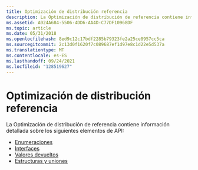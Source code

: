 ```yaml
---
title: Optimización de distribución referencia
description: La Optimización de distribución de referencia contiene información detallada sobre los siguientes elementos de API.
ms.assetid: A024A684-5506-4DD6-AA4D-C77DF10968DF
ms.topic: article
ms.date: 05/31/2018
ms.openlocfilehash: 8ed9c12c17bdf2285b79323fe2a25ce8957cc5ca
ms.sourcegitcommit: 2c13d0f1620f7c089687ef1d97e8c1d22e5d537a
ms.translationtype: MT
ms.contentlocale: es-ES
ms.lasthandoff: 09/24/2021
ms.locfileid: "128519627"
---
```

# <a name="delivery-optimization-reference"></a>Optimización de distribución referencia

La Optimización de distribución de referencia contiene información detallada sobre los siguientes elementos de API:

-   [Enumeraciones](do-enumerations.md)
-   [Interfaces](do-interfaces.md)
-   [Valores devueltos](do-return-values.md)
-   [Estructuras y uniones](do-structures-and-unions.md)

 

 




